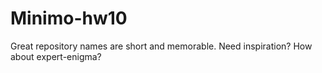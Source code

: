 # Minimo-hw10
Great repository names are short and memorable. Need inspiration? How about expert-enigma?
